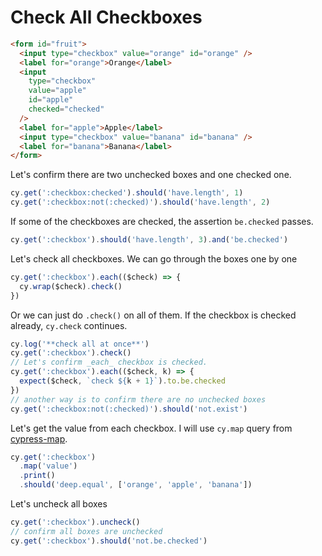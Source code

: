 # Check All Checkboxes

<!-- fiddle Check all checkboxes -->

```html
<form id="fruit">
  <input type="checkbox" value="orange" id="orange" />
  <label for="orange">Orange</label>
  <input
    type="checkbox"
    value="apple"
    id="apple"
    checked="checked"
  />
  <label for="apple">Apple</label>
  <input type="checkbox" value="banana" id="banana" />
  <label for="banana">Banana</label>
</form>
```

Let's confirm there are two unchecked boxes and one checked one.

```js
cy.get(':checkbox:checked').should('have.length', 1)
cy.get(':checkbox:not(:checked)').should('have.length', 2)
```

If some of the checkboxes are checked, the assertion `be.checked` passes.

```js
cy.get(':checkbox').should('have.length', 3).and('be.checked')
```

Let's check all checkboxes. We can go through the boxes one by one

```js
cy.get(':checkbox').each(($check) => {
  cy.wrap($check).check()
})
```

Or we can just do `.check()` on all of them. If the checkbox is checked already, `cy.check` continues.

```js
cy.log('**check all at once**')
cy.get(':checkbox').check()
// Let's confirm _each_ checkbox is checked.
cy.get(':checkbox').each(($check, k) => {
  expect($check, `check ${k + 1}`).to.be.checked
})
// another way is to confirm there are no unchecked boxes
cy.get(':checkbox:not(:checked)').should('not.exist')
```

Let's get the value from each checkbox. I will use `cy.map` query from [cypress-map](https://github.com/bahmutov/cypress-map).

```js
cy.get(':checkbox')
  .map('value')
  .print()
  .should('deep.equal', ['orange', 'apple', 'banana'])
```

Let's uncheck all boxes

```js
cy.get(':checkbox').uncheck()
// confirm all boxes are unchecked
cy.get(':checkbox').should('not.be.checked')
```

<!-- fiddle-end -->
